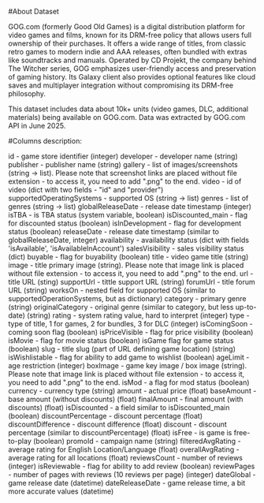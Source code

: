 #About Dataset

GOG.com (formerly Good Old Games) is a digital distribution platform for video games and films, known for its DRM-free policy that allows users full ownership of their purchases. It offers a wide range of titles, from classic retro games to modern indie and AAA releases, often bundled with extras like soundtracks and manuals. Operated by CD Projekt, the company behind The Witcher series, GOG emphasizes user-friendly access and preservation of gaming history. Its Galaxy client also provides optional features like cloud saves and multiplayer integration without compromising its DRM-free philosophy.

This dataset includes data about 10k+ units (video games, DLC, additional materials) being available on GOG.com. Data was extracted by GOG.com API in June 2025.

#Columns description:

id - game store identifier (integer)
developer - developer name (string)
publisher - publisher name (string)
gallery - list of images/screenshots (string -> list). Please note that screenshot links are placed without file extension - to access it, you need to add ".png" to the end.
video - id of video (dict with two fields - "id" and "provider") 
supportedOperatingSystems - supported OS (string -> list)
genres - list of genres (string -> list)
globalReleaseDate - release date timestamp (integer)
isTBA - is TBA status (system variable, boolean)
isDiscounted_main - flag for discounted status (boolean)
isInDevelopment - flag for development status (boolean)
releaseDate - release date timestamp (similar to globalReleaseDate, integer)
availability - availability status (dict with fields 'isAvailable', 'isAvailableInAccount')
salesVisibility - sales visibility status (dict)
buyable - flag for buyability (boolean)
title - video game title (string)
image - title primary image (string). Please note that image link is placed without file extension - to access it, you need to add ".png" to the end.
url - title URL (sting)
supportUrl - tittle support URL (string)
forumUrl - title forum URL (string)
worksOn - nested field for supported OS (similar to supportedOperationSystems, but as dictionary)
category - primary genre (string)
originalCategory - original genre (similar to category, but less up-to-date) (string)
rating - system rating value, hard to interpret (integer)
type - type of title, 1 for games, 2 for bundles, 3 for DLC (integer)
isComingSoon - coming soon flag (boolean)
isPriceVisible - flag for price visibility (boolean)
isMovie - flag for movie status (boolean)
isGame flag for game status (boolean)
slug - title slug (part of URL defining game location) (string)
isWishlistable - flag for ability to add game to wishlist (boolean)
ageLimit - age restriction (integer)
boxImage - game key image / box image (string). Please note that image link is placed without file extension - to access it, you need to add ".png" to the end.
isMod - a flag for mod status (boolean)
currency - currency type (string)
amount - actual price (float)
baseAmount - base amount (without discounts) (float)
finalAmount - final amount (with discounts) (float)
isDiscounted - a field similar to isDiscounted_main (boolean)
discountPercentage - discount percentage (float)
discountDifference - discount difference (float)
discount - discount percentage (similar to discountPercentage) (float)
isFree - is game is free-to-play (boolean)
promoId - campaign name (string)
filteredAvgRating - average rating for English Location/Language (float)
overallAvgRating - average rating for all locations (float)
reviewsCount - number of reviews (integer)
isReviewable - flag for ability to add review (boolean)
reviewPages - number of pages with reviews (10 reviews per page) (integer)
dateGlobal - game release date (datetime)
dateReleaseDate - game release time, a bit more accurate values (datetime)